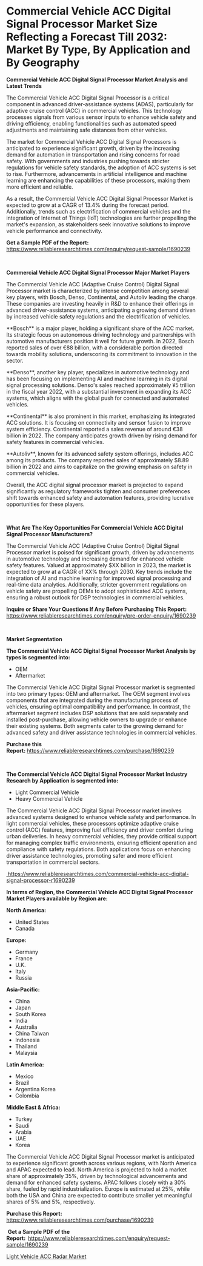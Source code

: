 <p><h1>Commercial Vehicle ACC Digital Signal Processor Market Size Reflecting a Forecast Till 2032: Market By Type, By Application and By Geography</h1></p><p><strong>Commercial Vehicle ACC Digital Signal Processor Market Analysis and Latest Trends</strong></p>
<p><p>The Commercial Vehicle ACC Digital Signal Processor is a critical component in advanced driver-assistance systems (ADAS), particularly for adaptive cruise control (ACC) in commercial vehicles. This technology processes signals from various sensor inputs to enhance vehicle safety and driving efficiency, enabling functionalities such as automated speed adjustments and maintaining safe distances from other vehicles. </p><p>The market for Commercial Vehicle ACC Digital Signal Processors is anticipated to experience significant growth, driven by the increasing demand for automation in transportation and rising concerns for road safety. With governments and industries pushing towards stricter regulations for vehicle safety standards, the adoption of ACC systems is set to rise. Furthermore, advancements in artificial intelligence and machine learning are enhancing the capabilities of these processors, making them more efficient and reliable. </p><p>As a result, the Commercial Vehicle ACC Digital Signal Processor Market is expected to grow at a CAGR of 13.4% during the forecast period. Additionally, trends such as electrification of commercial vehicles and the integration of Internet of Things (IoT) technologies are further propelling the market's expansion, as stakeholders seek innovative solutions to improve vehicle performance and connectivity.</p></p>
<p><strong>Get a Sample PDF of the Report:&nbsp;</strong> <a href="https://www.reliableresearchtimes.com/enquiry/request-sample/1690239?utm_campaign=3581&utm_medium=2&utm_source=Github&utm_content=ia&utm_term=26032025&utm_id=commercial-vehicle-acc-digital-signal-processor">https://www.reliableresearchtimes.com/enquiry/request-sample/1690239</a></p>
<p>&nbsp;</p>
<p><strong>Commercial Vehicle ACC Digital Signal Processor Major Market Players</strong></p>
<p><p>The Commercial Vehicle ACC (Adaptive Cruise Control) Digital Signal Processor market is characterized by intense competition among several key players, with Bosch, Denso, Continental, and Autoliv leading the charge. These companies are investing heavily in R&D to enhance their offerings in advanced driver-assistance systems, anticipating a growing demand driven by increased vehicle safety regulations and the electrification of vehicles.</p><p>**Bosch** is a major player, holding a significant share of the ACC market. Its strategic focus on autonomous driving technology and partnerships with automotive manufacturers position it well for future growth. In 2022, Bosch reported sales of over €88 billion, with a considerable portion directed towards mobility solutions, underscoring its commitment to innovation in the sector.</p><p>**Denso**, another key player, specializes in automotive technology and has been focusing on implementing AI and machine learning in its digital signal processing solutions. Denso's sales reached approximately ¥5 trillion in the fiscal year 2022, with a substantial investment in expanding its ACC systems, which aligns with the global push for connected and automated vehicles.</p><p>**Continental** is also prominent in this market, emphasizing its integrated ACC solutions. It is focusing on connectivity and sensor fusion to improve system efficiency. Continental reported a sales revenue of around €38 billion in 2022. The company anticipates growth driven by rising demand for safety features in commercial vehicles.</p><p>**Autoliv**, known for its advanced safety system offerings, includes ACC among its products. The company reported sales of approximately $8.89 billion in 2022 and aims to capitalize on the growing emphasis on safety in commercial vehicles.</p><p>Overall, the ACC digital signal processor market is projected to expand significantly as regulatory frameworks tighten and consumer preferences shift towards enhanced safety and automation features, providing lucrative opportunities for these players.</p></p>
<p>&nbsp;</p>
<p><strong>What Are The Key Opportunities For Commercial Vehicle ACC Digital Signal Processor Manufacturers?</strong></p>
<p><p>The Commercial Vehicle ACC (Adaptive Cruise Control) Digital Signal Processor market is poised for significant growth, driven by advancements in automotive technology and increasing demand for enhanced vehicle safety features. Valued at approximately $XX billion in 2023, the market is expected to grow at a CAGR of XX% through 2030. Key trends include the integration of AI and machine learning for improved signal processing and real-time data analytics. Additionally, stricter government regulations on vehicle safety are propelling OEMs to adopt sophisticated ACC systems, ensuring a robust outlook for DSP technologies in commercial vehicles.</p></p>
<p><strong>Inquire or Share Your Questions If Any Before Purchasing This Report:</strong> <a href="https://www.reliableresearchtimes.com/enquiry/pre-order-enquiry/1690239?utm_campaign=3581&utm_medium=2&utm_source=Github&utm_content=ia&utm_term=26032025&utm_id=commercial-vehicle-acc-digital-signal-processor">https://www.reliableresearchtimes.com/enquiry/pre-order-enquiry/1690239</a></p>
<p>&nbsp;</p>
<p><strong>Market Segmentation</strong></p>
<p><strong>The Commercial Vehicle ACC Digital Signal Processor Market Analysis by types is segmented into:</strong></p>
<p><ul><li>OEM</li><li>Aftermarket</li></ul></p>
<p><p>The Commercial Vehicle ACC Digital Signal Processor market is segmented into two primary types: OEM and aftermarket. The OEM segment involves components that are integrated during the manufacturing process of vehicles, ensuring optimal compatibility and performance. In contrast, the aftermarket segment includes DSP solutions that are sold separately and installed post-purchase, allowing vehicle owners to upgrade or enhance their existing systems. Both segments cater to the growing demand for advanced safety and driver assistance technologies in commercial vehicles.</p></p>
<p><strong>Purchase this Report:&nbsp;</strong><a href="https://www.reliableresearchtimes.com/purchase/1690239?utm_campaign=3581&utm_medium=2&utm_source=Github&utm_content=ia&utm_term=26032025&utm_id=commercial-vehicle-acc-digital-signal-processor">https://www.reliableresearchtimes.com/purchase/1690239</a></p>
<p>&nbsp;</p>
<p><strong>The Commercial Vehicle ACC Digital Signal Processor Market Industry Research by Application is segmented into:</strong></p>
<p><ul><li>Light Commercial Vehicle</li><li>Heavy Commercial Vehicle</li></ul></p>
<p><p>The Commercial Vehicle ACC Digital Signal Processor market involves advanced systems designed to enhance vehicle safety and performance. In light commercial vehicles, these processors optimize adaptive cruise control (ACC) features, improving fuel efficiency and driver comfort during urban deliveries. In heavy commercial vehicles, they provide critical support for managing complex traffic environments, ensuring efficient operation and compliance with safety regulations. Both applications focus on enhancing driver assistance technologies, promoting safer and more efficient transportation in commercial sectors.</p></p>
<p><a href="https://www.reliableresearchtimes.com/commercial-vehicle-acc-digital-signal-processor-r1690239?utm_campaign=3581&utm_medium=2&utm_source=Github&utm_content=ia&utm_term=26032025&utm_id=commercial-vehicle-acc-digital-signal-processor">&nbsp;https://www.reliableresearchtimes.com/commercial-vehicle-acc-digital-signal-processor-r1690239</a></p>
<p><strong>In terms of Region, the Commercial Vehicle ACC Digital Signal Processor Market Players available by Region are:</strong></p>
<p>
    <p> <strong> North America: </strong>
        <ul>
            <li>United States</li>
            <li>Canada</li>
        </ul>
        </p> 
    <p> <strong> Europe: </strong>
        <ul>
            <li>Germany</li>
            <li>France</li>
            <li>U.K.</li>
            <li>Italy</li>
            <li>Russia</li>
        </ul>
        </p> 
    <p> <strong> Asia-Pacific: </strong>
        <ul>
            <li>China</li>
            <li>Japan</li>
            <li>South Korea</li>
            <li>India</li>
            <li>Australia</li>
            <li>China Taiwan</li>
            <li>Indonesia</li>
            <li>Thailand</li>
            <li>Malaysia</li>
        </ul>
        </p> 
    <p> <strong> Latin America: </strong>
        <ul>
            <li>Mexico</li>
            <li>Brazil</li>
            <li>Argentina Korea</li>
            <li>Colombia</li>
        </ul>
        </p> 
    <p> <strong> Middle East & Africa: </strong>
        <ul>
            <li>Turkey</li>
            <li>Saudi</li>
            <li>Arabia</li>
            <li>UAE</li>
            <li>Korea</li>
        </ul>
    </p>
    </p>
<p><p>The Commercial Vehicle ACC Digital Signal Processor market is anticipated to experience significant growth across various regions, with North America and APAC expected to lead. North America is projected to hold a market share of approximately 35%, driven by technological advancements and demand for enhanced safety systems. APAC follows closely with a 30% share, fueled by rapid industrialization. Europe is estimated at 25%, while both the USA and China are expected to contribute smaller yet meaningful shares of 5% and 5%, respectively.</p></p>
<p><strong>Purchase this Report: </strong><a href="https://www.reliableresearchtimes.com/purchase/1690239?utm_campaign=3581&utm_medium=2&utm_source=Github&utm_content=ia&utm_term=26032025&utm_id=commercial-vehicle-acc-digital-signal-processor">https://www.reliableresearchtimes.com/purchase/1690239</a></p>
<p>&nbsp;<strong>Get a Sample PDF of the Report:&nbsp;&nbsp;</strong><a href="https://www.reliableresearchtimes.com/enquiry/request-sample/1690239?utm_campaign=3581&utm_medium=2&utm_source=Github&utm_content=ia&utm_term=26032025&utm_id=commercial-vehicle-acc-digital-signal-processor">https://www.reliableresearchtimes.com/enquiry/request-sample/1690239</a></p>
<p><strong></strong></p>
<p><p><a href="https://github.com/adelanwkadua/Market-Research-Report-List-1/blob/main/light-vehicle-acc-radar-market.md?utm_campaign=3581&utm_medium=2&utm_source=Github&utm_content=ia&utm_term=26032025&utm_id=commercial-vehicle-acc-digital-signal-processor">Light Vehicle ACC Radar Market</a></p></p>